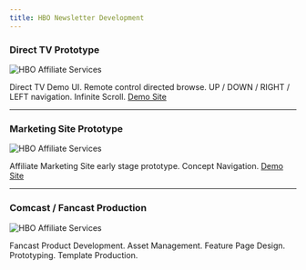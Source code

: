 ```yaml
---
title: HBO Newsletter Development
---
```


### Direct TV Prototype

![HBO Affiliate Services](http://www.ysl150.com/yslt/_include/img/work/full/hbo/18DirectTV.jpg)

Direct TV Demo UI. Remote control directed browse. UP / DOWN / RIGHT / LEFT navigation. Infinite Scroll.
[Demo Site](http://www.ysl150.com/wall1/wall_example6.html)

---

### Marketing Site Prototype

![HBO Affiliate Services](http://www.ysl150.com/yslt/_include/img/work/full/hbo/14BroadbandComp.jpg)

Affiliate Marketing Site early stage prototype. Concept Navigation.
[Demo Site](http://www.ysl150.com/HBO_mktg/hbo_mktg.html)

---



### Comcast / Fancast Production

![HBO Affiliate Services](http://www.ysl150.com/yslt/_include/img/work/full/hbo/17FancastPacif.jpg)

Fancast Product Development. Asset Management. Feature Page Design. Prototyping. Template Production.


